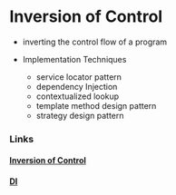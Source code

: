 # Inversion of Control

- inverting the control flow of a program
- Implementation Techniques

  - service locator pattern
  - dependency Injection
  - contextualized lookup
  - template method design pattern
  - strategy design pattern

### Links

#### [Inversion of Control](https://medium.com/@amitkma/understanding-inversion-of-control-ioc-principle-163b1dc97454)

#### [DI](https://www.freecodecamp.org/news/a-quick-intro-to-dependency-injection-what-it-is-and-when-to-use-it-7578c84fa88f/)

